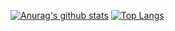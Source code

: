 [![Anurag's github stats](https://github-readme-stats.vercel.app/api?username=jaceyi&show_icons=true&include_all_commits=true)](https://jaceyi.com)
[![Top Langs](https://github-readme-stats.vercel.app/api/top-langs/?username=jaceyi&layout=compact&hide=css,html)](https://jaceyi.com)

